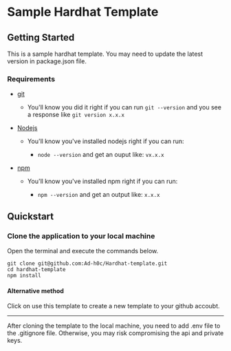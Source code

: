 # Sample Hardhat Template

## Getting Started

This is a sample hardhat template. You may need to update the latest version in package.json file.

### Requirements

- [git](https://git-scm.com/book/en/v2/Getting-Started-Installing-Git)

  - You'll know you did it right if you can run `git --version` and you see a response like `git version x.x.x`

- [Nodejs](https://nodejs.org/en/)

  - You'll know you've installed nodejs right if you can run:

    - `node --version` and get an ouput like: `vx.x.x`

- [npm](https://docs.npmjs.com/downloading-and-installing-node-js-and-npm)

  - You'll know you've installed npm right if you can run:

    - `npm --version` and get an output like: `x.x.x`

## Quickstart

### Clone the application to your local machine

Open the terminal and execute the commands below.

```
git clone git@github.com:Ad-h0c/Hardhat-template.git
cd hardhat-template
npm install
```

#### Alternative method

Click on use this template to create a new template to your github accoubt.

<hr>

After cloning the template to the local machine, you need to add .env file to the .gitignore file. Otherwise, you may risk compromising the api and private keys.

